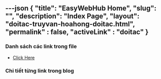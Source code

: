 ---json
{
    "title": "EasyWebHub Home",
    "slug": "",
    "description": "Index Page",
    "layout": "doitac-truyvan-hoahong-doitac.html",
    "permalink" : false,
    "activeLink" : "doitac"
}
---

### Danh sách các link trong file
- [Click Here](./blog-list.html)

### Chi tiết từng link trong blog